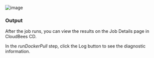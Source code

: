 
![image](images/runDockerPull1.png)

### Output

After the job runs, you can view the results on the Job Details page in CloudBees CD.

In the *runDockerPull* step, click the Log button to see the diagnostic information.


